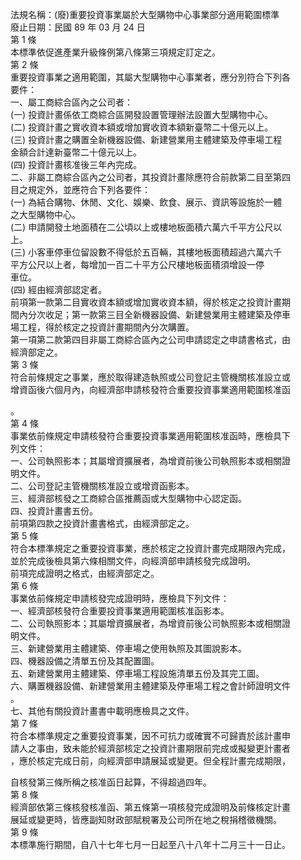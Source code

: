 法規名稱：(廢)重要投資事業屬於大型購物中心事業部分適用範圍標準  
廢止日期：民國 89 年 03 月 24 日  
第 1 條  
本標準依促進產業升級條例第八條第三項規定訂定之。  
第 2 條  
重要投資事業之適用範圍，其屬大型購物中心事業者，應分別符合下列各  
要件：  
一、屬工商綜合區內之公司者：  
(一) 投資計畫係依工商綜合區開發設置管理辦法設置大型購物中心。  
(二) 投資計畫之實收資本額或增加實收資本額新臺幣二十億元以上。  
(三) 投資計畫之購置全新機器設備、新建營業用主體建築及停車場工程  
金額合計達新臺幣二十億元以上。  
(四) 投資計畫核准後三年內完成。  
二、非屬工商綜合區內之公司者，其投資計畫除應符合前款第二目至第四  
目之規定外，並應符合下列各要件：  
(一) 為結合購物、休閒、文化、娛樂、飲食、展示、資訊等設施於一體  
之大型購物中心。  
(二) 申請開發土地面積在二公頃以上或樓地板面積六萬六千平方公尺以  
上。  
(三) 小客車停車位留設數不得低於五百輛，其樓地板面積超過六萬六千  
平方公尺以上者，每增加一百二十平方公尺樓地板面積須增設一停  
車位。  
(四) 經由經濟部認定者。  
前項第一款第二目實收資本額或增加實收資本額，得於核定之投資計畫期  
間內分次收足；第一款第三目全新機器設備、新建營業用主體建築及停車  
場工程，得於核定之投資計畫期間內分次購置。  
第一項第二款第四目非屬工商綜合區內之公司申請認定之申請書格式，由  
經濟部定之。  
第 3 條  
符合前條規定之事業，應於取得建造執照或公司登記主管機關核准設立或  
增資函後六個月內，向經濟部申請核發符合重要投資事業適用範圍核准函  


。  
第 4 條  
事業依前條規定申請核發符合重要投資事業適用範圍核准函時，應檢具下  
列文件：  
一、公司執照影本；其屬增資擴展者，為增資前後公司執照影本或相關證  
明文件。  
二、公司登記主管機關核准設立或增資函影本。  
三、經濟部核發之工商綜合區推薦函或大型購物中心認定函。  
四、投資計畫書五份。  
前項第四款之投資計畫書格式，由經濟部定之。  
第 5 條  
符合本標準規定之重要投資事業，應於核定之投資計畫完成期限內完成，  
並於完成後檢具第六條相關文件，向經濟部申請核發完成證明。  
前項完成證明之格式，由經濟部定之。  
第 6 條  
事業依前條規定申請核發完成證明時，應檢具下列文件：  
一、經濟部核發符合重要投資事業適用範圍核准函影本。  
二、公司執照影本；其屬增資擴展者，為增資前後公司執照影本或相關證  
明文件。  
三、新建營業用主體建築、停車場之使用執照及其圖說影本。  
四、機器設備之清單五份及其配置圖。  
五、新建營業用主體建築、停車場工程設施清單五份及其完工圖。  
六、購置機器設備、新建營業用主體建築及停車場工程之會計師證明文件  
。  
七、其他有關投資計畫書中載明應檢具之文件。  
第 7 條  
符合本標準規定之重要投資事業，因不可抗力或確實不可歸責於該計畫申  
請人之事由，致未能於經濟部核定之投資計畫期限前完成或擬變更計畫者  
，應於核定完成日前，向經濟部申請展延或變更。但全程計畫完成期限，  


自核發第三條所稱之核准函日起算，不得超過四年。  
第 8 條  
經濟部依第三條核發核准函、第五條第一項核發完成證明及前條核定計畫  
展延或變更時，皆應副知財政部賦稅署及公司所在地之稅捐稽徵機關。  
第 9 條  
本標準施行期間，自八十七年七月一日起至八十八年十二月三十一日止。  


